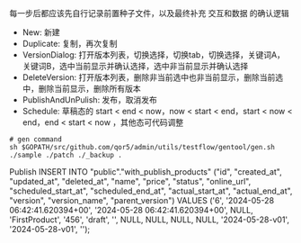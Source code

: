 每一步后都应该先自行记录前置种子文件，以及最终补充 交互和数据 的确认逻辑
- New: 新建
- Duplicate: 复制，再次复制
- VersionDialog: 打开版本列表，切换选择，切换tab，切换选择，关键词A，关键词B，选中当前显示并确认选择，选中非当前显示并确认选择
- DeleteVersion: 打开版本列表，删除非当前选中也非当前显示，删除当前选中，删除当前显示，删除所有版本
- PublishAndUnPulish: 发布，取消发布
- Schedule: 草稿态的 start < end < now，now < start < end，start < now < end，end < start < now ，其他态可代码调整


```
# gen command
sh $GOPATH/src/github.com/qor5/admin/utils/testflow/gentool/gen.sh ./sample ./patch ./_backup .
```


Publish
INSERT INTO "public"."with_publish_products" ("id", "created_at", "updated_at", "deleted_at", "name", "price", "status", "online_url", "scheduled_start_at", "scheduled_end_at", "actual_start_at", "actual_end_at", "version", "version_name", "parent_version") VALUES ('6', '2024-05-28 06:42:41.620394+00', '2024-05-28 06:42:41.620394+00', NULL, 'FirstProduct', '456', 'draft', '', NULL, NULL, NULL, NULL, '2024-05-28-v01', '2024-05-28-v01', '');

